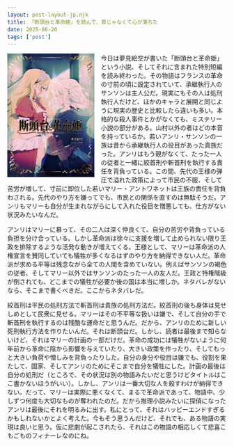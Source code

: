 ```yaml
---
layout: post-layout-jp.njk 
title: 「断頭台と革命姫」を読んで、首じゃなくて心が落ちた
date: 2025-06-20
tags: ['post']
---
```

<img alt="表紙" width="200" align="left" style="margin: 0 15px 15px 0;" src="/images/covers/dantoudai-to-kakumeihime.jpg"/>

今日は夢見絵空が書いた「断頭台と革命姫」という小説、そしてそれに含まれた特別短編を読み終わった。その物語はフランスの革命の寸前の頃に設定されていて、承継執行人のサンソンは主人公だ。現実にもその人は処刑執行人だけど、ほかのキャラと展開と同じように現実の歴史と比較したら違いも多い。本格的な殺人事件とかがなくても、ミステリー小説の部分がある。山村以外の者はどの本音を持っているか。若いアンリ・サンソンの一族は昔から承継執行人の役目があった貴族だった。アンリはもう親がなくて、たった一人の従者と一緒に絞首刑や斬首刑を執行する責任を背負っている。この間、先代の王様の弾圧で溢れた政策によって市民の不服、そして苦労が増して、寸前に即位した若いマリー・アントワネットは王族の責任を背負わされる。先代のやり方を嫌ってでも、市民との関係を直すのは無駄そうだ。アンリもマリーも自分が生まれながらにして入れた役目を憎悪しても、仕方がない状況みたいなんだ。

アンリはマリーに慕って、その二人は深く仲良くて、自分の苦労や背負っている負担を分け合っている。しかし革命派は徐々に支援を増して止められない限り王政を排除するような活発な動きが増えてくる。王様として、マリーは革命派の人権宣言を賛同していても犠牲が多くなるはずのやり方を納得できない人だ。革命派が求める平等は残念ながら全ての人間を含めていない。例えばサンソンの褐色の従者、そしてマリー以外ではサンソンのたった一人の友人だ。王政と特権階級が倒されても、どこまでの犠牲が必要か後の国は本当に増しか。ネタバレがないなら、そこまで書くべきだ。ここからネタバレだ。

絞首刑は平民の処刑方法で斬首刑は貴族の処刑方法だ。絞首刑の後も身体は見せしめとして民衆に見せる。マリーはその不平等な扱いは嫌で、そして自分の手で斬首刑を執行するのは残酷な運命だと思うんだ。だから、アンリのために新しい死刑執行方法を作りたいんだ。それは断頭台だ。しかし、読者は最後まで知らないけど、それはマリーの計画の一部だけだ。革命の成功には犠牲がないように何年前から革命に陰から影響を与えていたり、大きい政策を作ったり、そしてもっと大きい負荷や憎しみを背負ったりした。自分の身分や役目は嫌でも、役割を果たして、国家、そしてアンリのためにそこまで自分を犠牲にした。計画の最後は自分の処刑だ（ところで、その状況は別の物語みたいだと思うけどタイトルはここ書かないほうがいい）。しかし、アンリは一番大切な人を殺すわけが納得できない。だって、マリーは実際に悪くなくて、まるで革命派であって、物語中、少しずつ何度も大切なものが奪われたのだ。だから推理小説みたいに探偵になったアンリは最後にそれを明るみに出す。私にとって、それはハッピーエンドすぎるかもしれないかとよく考えた。今もそう思うんだけど、それでも、ある物語の実現は良いと思う。仮に悲劇が起こされたら、それはこの物語の相応しくて悲喜こもごものフィナーレなのにね。
